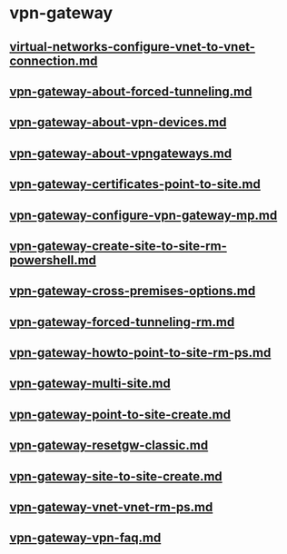 # vpn-gateway
## [virtual-networks-configure-vnet-to-vnet-connection.md](virtual-networks-configure-vnet-to-vnet-connection.md)
## [vpn-gateway-about-forced-tunneling.md](vpn-gateway-about-forced-tunneling.md)
## [vpn-gateway-about-vpn-devices.md](vpn-gateway-about-vpn-devices.md)
## [vpn-gateway-about-vpngateways.md](vpn-gateway-about-vpngateways.md)
## [vpn-gateway-certificates-point-to-site.md](vpn-gateway-certificates-point-to-site.md)
## [vpn-gateway-configure-vpn-gateway-mp.md](vpn-gateway-configure-vpn-gateway-mp.md)
## [vpn-gateway-create-site-to-site-rm-powershell.md](vpn-gateway-create-site-to-site-rm-powershell.md)
## [vpn-gateway-cross-premises-options.md](vpn-gateway-cross-premises-options.md)
## [vpn-gateway-forced-tunneling-rm.md](vpn-gateway-forced-tunneling-rm.md)
## [vpn-gateway-howto-point-to-site-rm-ps.md](vpn-gateway-howto-point-to-site-rm-ps.md)
## [vpn-gateway-multi-site.md](vpn-gateway-multi-site.md)
## [vpn-gateway-point-to-site-create.md](vpn-gateway-point-to-site-create.md)
## [vpn-gateway-resetgw-classic.md](vpn-gateway-resetgw-classic.md)
## [vpn-gateway-site-to-site-create.md](vpn-gateway-site-to-site-create.md)
## [vpn-gateway-vnet-vnet-rm-ps.md](vpn-gateway-vnet-vnet-rm-ps.md)
## [vpn-gateway-vpn-faq.md](vpn-gateway-vpn-faq.md)

